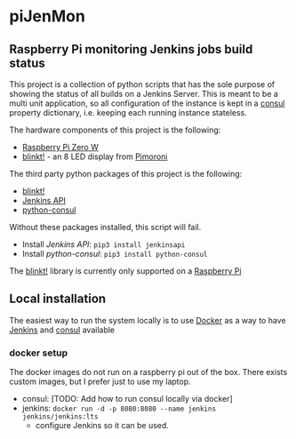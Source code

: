 # piJenMon

## Raspberry Pi monitoring Jenkins jobs build status

This project is a collection of python scripts that has the sole purpose of showing the status of all builds on a Jenkins Server.
This is meant to be a multi unit application, so all configuration of the instance is kept in a [consul](https://www.consul.io/) property dictionary, i.e. keeping each running instance stateless.

The hardware components of this project is the following:
 - [Raspberry Pi Zero W](https://www.raspberrypi.org/products/raspberry-pi-zero-w/)
 - [blinkt!](https://shop.pimoroni.com/products/blinkt) - an 8 LED display from [Pimoroni](https://shop.pimoroni.com/)

The third party python packages of this project is the following:
  - [blinkt!](https://shop.pimoroni.com/products/blinkt)
  - [Jenkins API](https://pypi.python.org/project/jenkinsapi/)
  - [python-consul](https://pypi.org/project/python-consul/)

Without these packages installed, this script will fail.
 - Install _Jenkins API_: `pip3 install jenkinsapi`
 - Install _python-consul_: `pip3 install python-consul`

The [blinkt!](https://shop.pimoroni.com/products/blinkt) library is currently only supported on a [Raspberry Pi](https://www.raspberrypi.org/)

## Local installation
The easiest way to run the system locally is to use [Docker](https://www.docker.com/) as a way to have [Jenkins](https://jenkins.io/) and [consul](https://www.consul.io/) available

### docker setup
The docker images do not run on a raspberry pi out of the box. There exists custom images, but I prefer just to use my laptop.
  - consul: [TODO: Add how to run consul locally via docker]
  - jenkins: `docker run -d -p 8080:8080 --name jenkins jenkins/jenkins:lts`
      - configure Jenkins so it can be used.
